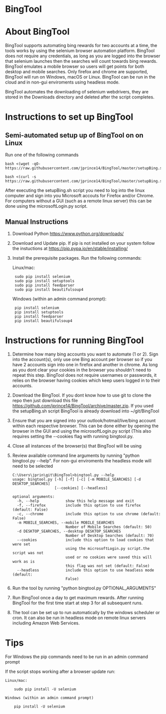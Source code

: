 # BingTool

# About BingTool

BingTool supports automating bing rewards for two accounts at a time, the tools works by using the selenium browser automation platform. BingTool does not require any credentials, as long as you are logged into the browser that selenium launches then the searches will count towards bing rewards. BingTool emulates a mobile browser so users will get points for both desktop and mobile searches. Only firefox and chrome are supported, BingTool will run on Windows, macOS or Linux. BingTool can be run in the cloud and in non-gui enviroments using headless mode.

BingTool automates the downloading of selenium webdrivers, they are stored in the Downloads directory and deleted after the script completes.
	
# Instructions to set up BingTool

## Semi-automated setup up of BingTool on on Linux

Run one of the following commands
	
	bash <(wget -qO- https://raw.githubusercontent.com/jprince14/BingTool/master/setupBing.sh)
	
	bash <(curl -s https://raw.githubusercontent.com/jprince14/BingTool/master/setupBing.sh)

After executing the setupBing.sh script you need to log into the linux computer and sign into you Microsoft accouts for Firefox and/or Chrome. For computers without a GUI (such as a remote linux server) this can be done using the microsoftLogin.py script.

## Manual Instructions

1) Download Python https://www.python.org/downloads/

2) Download and Update pip. If pip is not installed on your system follow the instuctions at https://pip.pypa.io/en/stable/installing/	
	
3) Install the prerequisite packages. Run the following commands:

	Linux/mac:
	
		sudo pip install selenium
		sudo pip install setuptools 
		sudo pip install feedparser
		sudo pip install beautifulsoup4
		
	
	Windows (within an admin command prompt): 
	
		pip install selenium
		pip install setuptools
		pip install feedparser
		pip install beautifulsoup4
		

# Instructions for running BingTool

1) Determine how many bing accounts you want to automate (1 or 2). Sign into the account(s), only use one Bing account per browser so if you have 2 accounts sign into one in firefox and another in chrome. As long as you dont clear your cookies in the browser you shouldn't need to repeat this step. BingTool does not require usernames or passwords, it relies on the browser having cookies which keep users logged in to their accounts.

2) Download the BingTool. If you dont know how to use git to clone the repo then just download this file https://github.com/jprince14/BingTool/archive/master.zip. If you used the setupBing.sh script BingTool is already download into ~/git/BingTool

3) Ensure that you are signed into your outlook/hotmail/live/bing account within each respective browser. This can be done either by opening the browser in the GUI and using the microsoftLogin.py script (This also requires setting the --cookies flag with running bingtool.py. 

4) Close all instances of the browser(s) that BingTool will be using

5) Review available command line arguments by running "python bingtool.py --help". For non-gui enviroments the headless mode will need to be selected

	```
	C:\Users\jprin\git\BingTool>bingtool.py --help
	usage: bingtool.py [-h] [-f] [-c] [-m MOBILE_SEARCHES] [-d DESKTOP_SEARCHES]
	                   [--cookies] [--headless]
	
	optional arguments:
	  -h, --help            show this help message and exit
	  -f, --firefox         include this option to use firefox (default: False)
	  -c, --chrome          include this option to use chrome (default: False)
	  -m MOBILE_SEARCHES, --mobile MOBILE_SEARCHES
	                        Number of Mobile Searches (default: 50)
	  -d DESKTOP_SEARCHES, --desktop DESKTOP_SEARCHES
	                        Number of Desktop Searches (default: 70)
	  --cookies             include this option to load cookies that were set
	                        using the microsoftLogin.py script.the script was not
	                        used or no cookies were saved this will work as is
	                        this flag was not set (default: False)
	  --headless            include this option to use headless mode (default:
	                        False)

	```

6) Run the tool by running "python bingtool.py OPTIONAL_ARGUMENTS"

7) Run BingTool once a day to get maximum rewards. After running BingTool for the first time start at step 3 for all subsequent runs.

8) The tool can be set up to run automatically by the windows scheduler or cron. It can also be run in headless mode on remote linux servers including Amazon Web Services.


# Tips

For Windows the pip commands need to be run in an admin command prompt

If the script stops working after a browser update run:

	Linux/mac:
	
		sudo pip install -U selenium
		
	Windows (within an admin command prompt)
	
		pip install -U selenium
